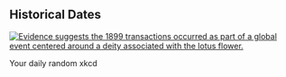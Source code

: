 ## Historical Dates
[![Evidence suggests the 1899 transactions occurred as part of a global event centered around a deity associated with the lotus flower.](https://imgs.xkcd.com/comics/historical_dates.png)](https://xkcd.com/2676/ "Evidence suggests the 1899 transactions occurred as part of a global event centered around a deity associated with the lotus flower.")

Your daily random xkcd
